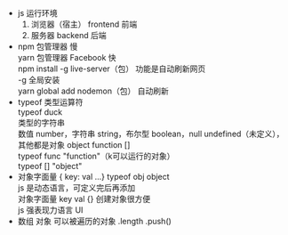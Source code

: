 - js 运行环境
    1. 浏览器（宿主） frontend 前端
    2. 服务器 backend 后端
- npm 包管理器 慢<br>
    yarn 包管理器 Facebook 快<br>
    npm install -g live-server（包） 功能是自动刷新网页<br>
    -g 全局安装<br>
    yarn global add nodemon（包） 自动刷新<br>
- typeof 类型运算符<br>
    typeof duck<br>
    类型的字符串<br>
    数值 number，字符串 string，布尔型 boolean，null undefined（未定义），其他都是对象 object function []<br>
    typeof func "function"（k可以运行的对象）<br>
    typeof [] "object"
- 对象字面量 { key: val ...}
    typeof obj object<br>
    js 是动态语言，可定义完后再添加<br>
    对象字面量 key val {} 创建对象很方便<br>
    js 强表现力语言 UI
- 数组
    对象 可以被遍历的对象
    .length
    .push()